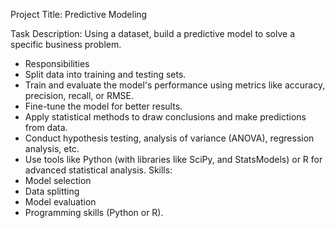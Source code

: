 Project Title: Predictive Modeling

Task Description:
Using a dataset, build a predictive
model to solve a specific business problem.
- Responsibilities
- Split data into training and testing sets.
- Train and evaluate the model's performance using
metrics like accuracy, precision, recall, or RMSE.
- Fine-tune the model for better results.
- Apply statistical methods to draw conclusions and
make predictions from data.
- Conduct hypothesis testing, analysis of variance
(ANOVA), regression analysis, etc.
- Use tools like Python (with libraries like SciPy, and
StatsModels) or R for advanced statistical analysis.
Skills:
- Model selection
- Data splitting
- Model evaluation
- Programming skills (Python or R).
